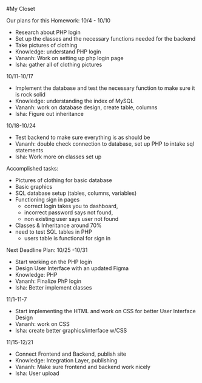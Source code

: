 #My Closet

Our plans for this Homework:
10/4 - 10/10
- Research about PHP login
- Set up the classes and the necessary functions needed for the backend
- Take pictures of clothing
- Knowledge: understand PHP login
- Vananh: Work on setting up php login page
- Isha: gather all of clothing pictures

10/11-10/17
- Implement the database and test the necessary function to make sure it is rock solid
- Knowledge: understanding the index of MySQL
- Vananh: work on database design, create table, columns
- Isha: Figure out inheritance

10/18-10/24
- Test backend to make sure everything is as should be
- Vananh: double check connection to database, set up PHP to intake sql statements
- Isha: Work more on classes set up

Accomplished tasks:
- Pictures of clothing for basic database
- Basic graphics
- SQL database setup (tables, columns, variables)
- Functioning sign in pages
  - correct login takes you to dashboard,
  - incorrect password says not found,
  - non existing user says user not found
- Classes & Inheritance around 70%
- need to test SQL tables in PHP
  - users table is functional for sign in

Next Deadline Plan: 
10/25 -10/31
- Start working on the PHP login
- Design User Interface with an updated Figma
- Knowledge: PHP
- Vananh: Finalize PhP login
- Isha: Better implement classes

11/1-11-7
- Start implementing the HTML and work on CSS for better User Interface Design
- Vananh: work on CSS
- Isha: create better graphics/interface w/CSS

11/15-12/21
- Connect Frontend and Backend, publish site
- Knowledge: Integration Layer, publishing
- Vananh: Make sure frontend and backend work nicely
- Isha: User upload

